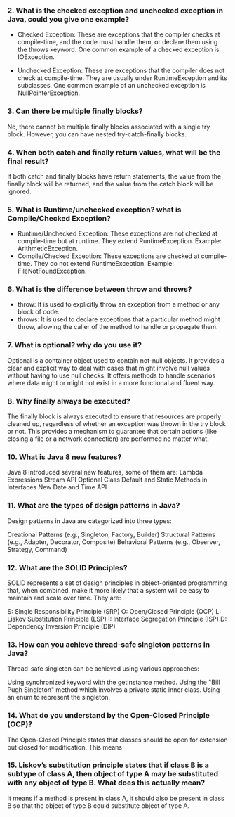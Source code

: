 ### 2. What is the checked exception and unchecked exception in Java, could you give one example?
* Checked Exception: These are exceptions that the compiler checks at compile-time, and the code must handle them, or declare them using the throws keyword. One common example of a checked exception is IOException.

* Unchecked Exception: These are exceptions that the compiler does not check at compile-time. They are usually under RuntimeException and its subclasses. One common example of an unchecked exception is NullPointerException.

### 3. Can there be multiple finally blocks?
No, there cannot be multiple finally blocks associated with a single try block. However, you can have nested try-catch-finally blocks.

### 4. When both catch and finally return values, what will be the final result?
If both catch and finally blocks have return statements, the value from the finally block will be returned, and the value from the catch block will be ignored.

### 5. What is Runtime/unchecked exception? what is Compile/Checked Exception?
* Runtime/Unchecked Exception: These exceptions are not checked at compile-time but at runtime. They extend RuntimeException. Example: ArithmeticException.
* Compile/Checked Exception: These exceptions are checked at compile-time. They do not extend RuntimeException. Example: FileNotFoundException.

### 6. What is the difference between throw and throws?
* throw: It is used to explicitly throw an exception from a method or any block of code.
* throws: It is used to declare exceptions that a particular method might throw, allowing the caller of the method to handle or propagate them.

### 7. What is optional? why do you use it?
Optional is a container object used to contain not-null objects. 
It provides a clear and explicit way to deal with cases that might involve null values without having to use null checks. It offers methods to handle scenarios where data might or might not exist in a more functional and fluent way.

### 8. Why finally always be executed?
The finally block is always executed to ensure that resources are properly cleaned up, regardless of whether an exception was thrown in the try block or not. This provides a mechanism to guarantee that certain actions (like closing a file or a network connection) are performed no matter what.

### 10. What is Java 8 new features?
Java 8 introduced several new features, some of them are:
Lambda Expressions
Stream API
Optional Class
Default and Static Methods in Interfaces
New Date and Time API

### 11. What are the types of design patterns in Java?
Design patterns in Java are categorized into three types:

Creational Patterns (e.g., Singleton, Factory, Builder)
Structural Patterns (e.g., Adapter, Decorator, Composite)
Behavioral Patterns (e.g., Observer, Strategy, Command)

### 12. What are the SOLID Principles?
SOLID represents a set of design principles in object-oriented programming that, when combined, make it more likely that a system will be easy to maintain and scale over time. They are:

S: Single Responsibility Principle (SRP)
O: Open/Closed Principle (OCP)
L: Liskov Substitution Principle (LSP)
I: Interface Segregation Principle (ISP)
D: Dependency Inversion Principle (DIP)

### 13. How can you achieve thread-safe singleton patterns in Java?
Thread-safe singleton can be achieved using various approaches:

Using synchronized keyword with the getInstance method.
Using the "Bill Pugh Singleton" method which involves a private static inner class.
Using an enum to represent the singleton.

### 14. What do you understand by the Open-Closed Principle (OCP)?
The Open-Closed Principle states that classes should be open for extension but closed for modification. This means

### 15. Liskov’s substitution principle states that if class B is a subtype of class A, then object of type A may be substituted with any object of type B. What does this actually mean?

It means if a method is present in class A, it should also be present in class B so that the object of type B could substitute object of type A.